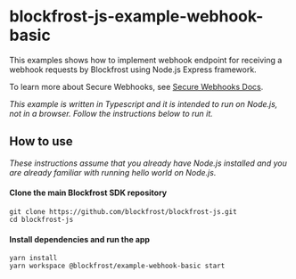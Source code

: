 # blockfrost-js-example-webhook-basic

This examples shows how to implement webhook endpoint for receiving a webhook requests by Blockfrost using Node.js Express framework.

To learn more about Secure Webhooks, see [Secure Webhooks Docs](https://blockfrost.dev/docs/start-building/webhooks/).

_This example is written in Typescript and it is intended to run on Node.js, not in a browser. Follow the instructions below to run it._

## How to use

_These instructions assume that you already have Node.js installed and you are already familiar with running hello world on Node.js._

#### Clone the main Blockfrost SDK repository

```
git clone https://github.com/blockfrost/blockfrost-js.git
cd blockfrost-js
```

#### Install dependencies and run the app

```
yarn install
yarn workspace @blockfrost/example-webhook-basic start
```
